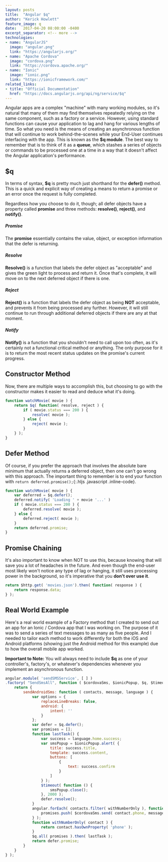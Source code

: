 ```yaml
---
layout: posts
title:  "Angular $q"
author: "Kerick Howlett"
feature_image: q
date:   2017-04-20 08:00:00 -0400
excerpt_separator: <!-- more -->
technologies:
- name: "AngularJS"
  image: "angular.png"
  link: "https://angularjs.org/"
- name: "Apache Cordova"
  image: "cordova.png"
  link: "https://cordova.apache.org/"
- name: "Ionic"
  image: "ionic.png"
  link: "https://ionicframework.com/"
related_links:
- title: "Official Documentation"
  href: "https://docs.angularjs.org/api/ng/service/$q"
---
```

Angular apps are a complex "machine" with many working modules, so it's natural that many of them may find themselves repeatedly relying on the same component, such as a factory or a service. However, using standard functions can cause your application to lag and hang for various lengths of time. So what you need is the means of creating an asynchronous function that will continue to work behind-the-scenes while your End-User continues interfacing with the app. This is known as the **$q module**. The best way to remember that is to think of it as a **queue**, which stashes a series of objects or commands to be processed one at a time in a way that it doesn't affect the Angular application's performance.

<!-- more -->

## $q

In terms of syntax, **$q** is pretty much just shorthand for the **defer()** method. This is a quick and explicit way of creating a means to return a promise or an error once the request is fully completed.

Regardless how you choose to do it, though; all defer objects have a property called **promise** and three methods: **resolve()**, **reject()**, and **notify()**.

##### Promise
The **promise** essentially contains the value, object, or exception information that the defer is returning.

##### Resolve
**Resolve()** is a function that labels the defer object as "acceptable" and gives the green light to process and return it. Once that's complete, it will move on to the next deferred object if there is one.

##### Reject
**Reject()** is a function that labels the defer object as being **NOT** acceptable, and prevents it from being processed any further. However, it will still continue to run through additional deferred objects if there are any at that moment.

##### Notify
**Notify()** is a function that you shouldn't need to call upon too often, as it's certainly not a functional critical method or anything. The only purpose for it is to return the most recent status updates on the promise's current progress.

## Constructor Method

Now, there are multiple ways to accomplish this, but choosing to go with the constructor makes it easier to read and deduce what it's doing.

```javascript
function watchMovie( movie ) {
	return $q( function( resolve, reject ) {
		if ( movie.status === 200 ) {
			resolve( movie );
		} else {
			reject( movie );
		}
	} );
}
```

## Defer Method

Of course, if you prefer the approach that involves the absolute bare minimum that actually returns a deferred object, then one can't go wrong with this approach. The important thing to remember is to end your function with `return deferred.promise();`{:.hljs .javascript .inline-code}.

```javascript
function watchMovie( movie ) {
	var deferred = $q.defer();
	deferred.notify( 'Loading ' + movie '...' )
	if ( movie.status === 200 ) {
		deferred.resolve( movie );
	} else {
		deferred.reject( movie );
	}
	return deferred.promise;
}
```

## Promise Chaining

It's also important to know when NOT to use this, because knowing that will save you a lot of headaches in the future. And even though the end-user most likely won't notice any type of lag or hanging, it still uses processing power in the background, so it's imperative that you **don't over use it**.

```javascript
return $http.get( 'movies.json').then( function( response ) {
	return response.data;
} );
```

## Real World Example

Here's a real world example of a Factory method that I created to send out an app for an Ionic / Cordova app that I was working on. The purpose of it was to send a series of text messages to as many as five people. And I needed to tailor each method to work differently for both the iOS and Android platforms (showing just the Android method for this example) due to how the overall mobile app worked.

**Important to Note:** You will always need to include **$q** as one of your controller's, factory's, or whatever's dependencies whenever you implement an asynchronous function.

```javascript
angular.module( 'sendSMSService', [ ] )
.factory( "SendSmsAll", function ( $cordovaSms, $ionicPopup, $q, $timeout ) {
	return {
		sendAndroidSms: function ( contacts, message, language ) {
			var options = {
				replaceLineBreaks: false,
				android: {
					intent: ''
				}
			};
			var defer = $q.defer();
			var promises = [];
			function lastTask() {
				var success = language.home.success;
				var smsPopup = $ionicPopup.alert( {
					title: success.title,
					template: success.content,
					buttons: [
						{
							text: success.confirm
						}
					]
				} );
				$timeout( function () {
					smsPopup.close();
				}, 2000 );
				defer.resolve();
			}
			angular.forEach( contacts.filter( withNumberOnly ), function ( contact ) {
				promises.push( $cordovaSms.send( contact.phone, message, options, $q.defer().resolve(), $q.defer().reject() ) );
			} );
			function withNumberOnly( contact ) {
				return contact.hasOwnProperty( 'phone' );
			}
			$q.all( promises ).then( lastTask );
			return defer.promise;
		}
	}
} );
```

